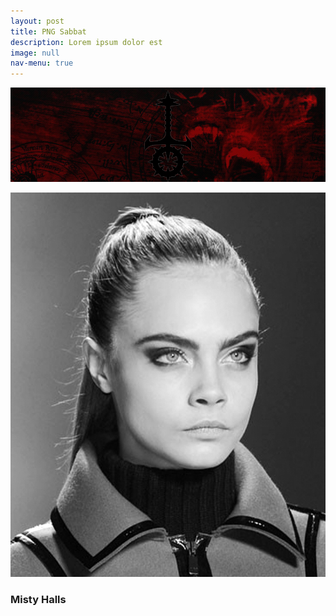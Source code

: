 ```yaml
---
layout: post
title: PNG Sabbat
description: Lorem ipsum dolor est
image: null
nav-menu: true
---
```


<span class="image fit"><img src="assets/images/sabbat.jpg" alt="" /></span>
<div class="box alt">
	<div class="row 50% uniform">
		<div class="4u"><span class="image fit"><img src="assets/images/misty.jpg" alt="" /></span><h3>Misty Halls</h3></div>
        </div>
</div>